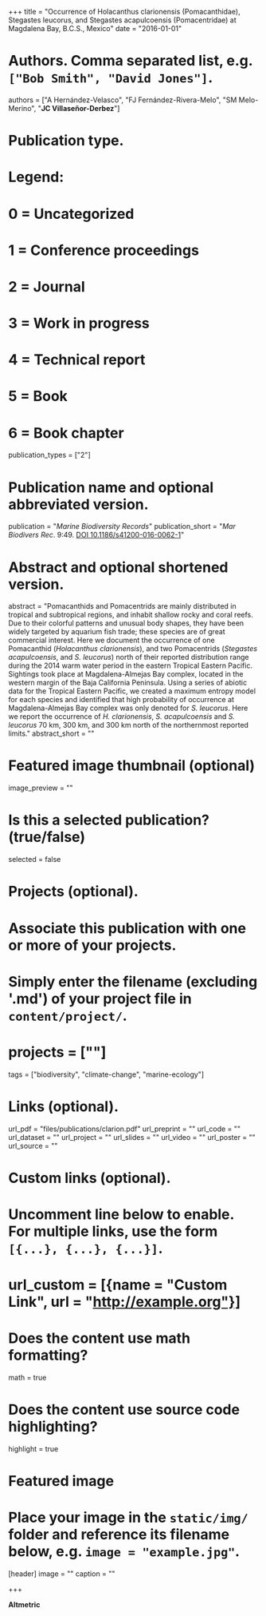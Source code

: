 +++
title = "Occurrence of Holacanthus clarionensis (Pomacanthidae), Stegastes leucorus, and Stegastes acapulcoensis (Pomacentridae) at Magdalena Bay, B.C.S., Mexico"
date = "2016-01-01"

# Authors. Comma separated list, e.g. `["Bob Smith", "David Jones"]`.
authors = ["A Hernández-Velasco", "FJ Fernández-Rivera-Melo", "SM Melo-Merino", "**JC Villaseñor-Derbez**"]

# Publication type.
# Legend:
# 0 = Uncategorized
# 1 = Conference proceedings
# 2 = Journal
# 3 = Work in progress
# 4 = Technical report
# 5 = Book
# 6 = Book chapter
publication_types = ["2"]

# Publication name and optional abbreviated version.
publication = "*Marine Biodiversity Records*"
publication_short = "*Mar Biodivers Rec*. 9:49. [DOI 10.1186/s41200-016-0062-1](https://doi.org/10.1186/s41200-016-0062-1)"

# Abstract and optional shortened version.
abstract = "Pomacanthids and Pomacentrids are mainly distributed in tropical and subtropical regions, and inhabit shallow rocky and coral reefs. Due to their colorful patterns and unusual body shapes, they have been widely targeted by aquarium fish trade; these species are of great commercial interest. Here we document the occurrence of one Pomacanthid (*Holacanthus clarionensis*), and two Pomacentrids (*Stegastes acapulcoensis*, and *S. leucorus*) north of their reported distribution range during the 2014 warm water period in the eastern Tropical Eastern Pacific. Sightings took place at Magdalena-Almejas Bay complex, located in the western margin of the Baja California Peninsula. Using a series of abiotic data for the Tropical Eastern Pacific, we created a maximum entropy model for each species and identified that high probability of occurrence at Magdalena-Almejas Bay complex was only denoted for *S. leucorus*. Here we report the occurrence of *H. clarionensis*, *S. acapulcoensis* and *S. leucorus* 70 km, 300 km, and 300 km north of the northernmost reported limits."
abstract_short = ""

# Featured image thumbnail (optional)
image_preview = ""

# Is this a selected publication? (true/false)
selected = false

# Projects (optional).
#   Associate this publication with one or more of your projects.
#   Simply enter the filename (excluding '.md') of your project file in `content/project/`.
# projects = [""]

tags = ["biodiversity", "climate-change", "marine-ecology"]

# Links (optional).
url_pdf = "files/publications/clarion.pdf"
url_preprint = ""
url_code = ""
url_dataset = ""
url_project = ""
url_slides = ""
url_video = ""
url_poster = ""
url_source = ""

# Custom links (optional).
#   Uncomment line below to enable. For multiple links, use the form `[{...}, {...}, {...}]`.
# url_custom = [{name = "Custom Link", url = "http://example.org"}]

# Does the content use math formatting?
math = true

# Does the content use source code highlighting?
highlight = true

# Featured image
# Place your image in the `static/img/` folder and reference its filename below, e.g. `image = "example.jpg"`.
[header]
image = ""
caption = ""

+++

**Altmetric**

<script type="text/javascript" src="https://d1bxh8uas1mnw7.cloudfront.net/assets/embed.js"></script><div class="altmetric-embed" data-badge-type="donut" data-altmetric-id="14543955" />
